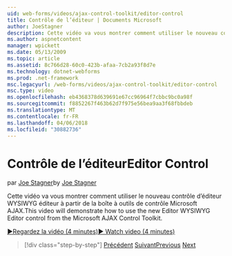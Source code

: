 ```yaml
---
uid: web-forms/videos/ajax-control-toolkit/editor-control
title: Contrôle de l’éditeur | Documents Microsoft
author: JoeStagner
description: Cette vidéo va vous montrer comment utiliser le nouveau contrôle d’éditeur WYSIWYG éditeur à partir de la boîte à outils de contrôle Microsoft AJAX.
ms.author: aspnetcontent
manager: wpickett
ms.date: 05/13/2009
ms.topic: article
ms.assetid: 8c766d28-60c0-423b-afaa-7cb2a93f8d7e
ms.technology: dotnet-webforms
ms.prod: .net-framework
msc.legacyurl: /web-forms/videos/ajax-control-toolkit/editor-control
msc.type: video
ms.openlocfilehash: eb4368378d639691e67cc96964f7cbbc9bc0a98f
ms.sourcegitcommit: f8852267f463b62d7f975e56bea9aa3f68fbbdeb
ms.translationtype: MT
ms.contentlocale: fr-FR
ms.lasthandoff: 04/06/2018
ms.locfileid: "30882736"
---
```

<a name="editor-control"></a><span data-ttu-id="f2700-103">Contrôle de l’éditeur</span><span class="sxs-lookup"><span data-stu-id="f2700-103">Editor Control</span></span>
====================
<span data-ttu-id="f2700-104">par [Joe Stagner](https://github.com/JoeStagner)</span><span class="sxs-lookup"><span data-stu-id="f2700-104">by [Joe Stagner](https://github.com/JoeStagner)</span></span>

<span data-ttu-id="f2700-105">Cette vidéo va vous montrer comment utiliser le nouveau contrôle d’éditeur WYSIWYG éditeur à partir de la boîte à outils de contrôle Microsoft AJAX.</span><span class="sxs-lookup"><span data-stu-id="f2700-105">This video will demonstrate how to use the new Editor WYSIWYG Editor control from the Microsoft AJAX Control Toolkit.</span></span>

[<span data-ttu-id="f2700-106">&#9654;Regardez la vidéo (4 minutes)</span><span class="sxs-lookup"><span data-stu-id="f2700-106">&#9654; Watch video (4 minutes)</span></span>](https://channel9.msdn.com/Blogs/ASP-NET-Site-Videos/editor-control)

> [!div class="step-by-step"]
> <span data-ttu-id="f2700-107">[Précédent](combo-box.md)
> [Suivant](editor-control-custom.md)</span><span class="sxs-lookup"><span data-stu-id="f2700-107">[Previous](combo-box.md)
[Next](editor-control-custom.md)</span></span>
